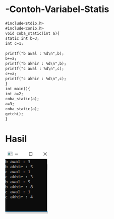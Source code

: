# -Contoh-Variabel-Statis
    #include<stdio.h>
    #include<conio.h>
    void coba_static(int a){
    static int b=3;
    int c=1;

    printf("b awal : %d\n",b);
    b+=a;
    printf("b akhir : %d\n",b);
    printf("c awal : %d\n",c);
    c+=a;
    printf("c akhir : %d\n",c);
    }
    int main(){
    int a=2;
    coba_static(a);
    a=3;
    coba_static(a);
    getch();
    }
   # Hasil
   ![img](https://raw.githubusercontent.com/AminPriadi/-Contoh-Variabel-Statis/master/3.png)
